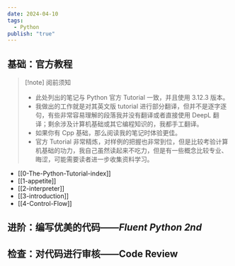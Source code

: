 ```yaml
---
date: 2024-04-10
tags:
  - Python
publish: "true"
---
```

## 基础：官方教程

>[!note] 阅前须知
>- 此处列出的笔记与 Python 官方 Tutorial 一致，并且使用 3.12.3 版本。
>- 我做出的工作就是对其英文版 tutorial 进行部分翻译，但并不是逐字逐句，有些非常容易理解的段落我并没有翻译或者直接使用 DeepL 翻译；剩余涉及计算机基础或其它编程知识的，我都手工翻译。
>- 如果你有 Cpp 基础，那么阅读我的笔记时体验更佳。
>- 官方 Tutorial 非常精炼，对样例的把握也非常到位，但是比较考验计算机基础的功力，我自己虽然读起来不吃力，但是有一些概念比较专业、晦涩，可能需要读者进一步收集资料学习。

- [[0-The-Python-Tutorial-index]]
- [[1-appetite]]
- [[2-interpreter]]
- [[3-introduction]]
- [[4-Control-Flow]]

## 进阶：编写优美的代码——*Fluent Python 2nd*

## 检查：对代码进行审核——Code Review